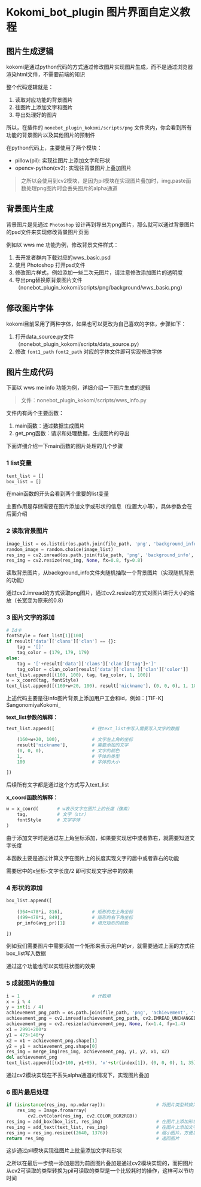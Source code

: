 # Kokomi_bot_plugin 图片界面自定义教程

## 图片生成逻辑

kokomi是通过python代码的方式通过修改图片实现图片生成，而不是通过浏览器渲染html文件，不需要前端的知识

整个代码逻辑就是：
1. 读取对应功能的背景图片
2. 往图片上添加文字和图片
3. 导出处理好的图片

所以，在插件的 `nonebot_plugin_kokomi/scripts/png` 文件夹内，你会看到所有功能的背景图片以及其他图片的预制件

在python代码上，主要使用了两个模块：

- pillow(pil): 实现往图片上添加文字和形状
- opencv-python(cv2): 实现往背景图片上叠加图片

> 之所以会使用到cv2模块，是因为pil模块在实现图片叠加时，img.paste函数处理png图片时会丢失图片的alpha通道

## 背景图片生成

背景图片是先通过 `Photoshop` 设计再到导出为png图片，那么就可以通过背景图片的psd文件来实现修改背景图片页面

例如以 wws me 功能为例，修改背景文件样式：
1. 去开发者群内下载对应的wws_basic.psd
2. 使用 Photoshop 打开psd文件
3. 修改图片样式，例如添加一些二次元图片，请注意修改添加图片的透明度
4. 导出png替换原背景图片文件（nonebot_plugin_kokomi/scripts/png/background/wws_basic.png）

## 修改图片字体

kokomi目前采用了两种字体，如果也可以更改为自己喜欢的字体，步骤如下：
1. 打开data_source.py文件（nonebot_plugin_kokomi/scripts/data_source.py）
2. 修改 `font1_path` `font2_path` 对应的字体文件即可实现修改字体

## 图片生成代码

下面以 wws me info 功能为例，详细介绍一下图片生成的逻辑

> 文件：nonebot_plugin_kokomi/scripts/wws_info.py

文件内有两个主要函数：

1. main函数：通过数据生成图片
2. get_png函数：请求和处理数据，生成图片的导出

下面详细介绍一下main函数的图片处理的几个步骤
### 1 list变量
```python
text_list = []
box_list = []
```
在main函数的开头会看到两个重要的list变量

主要作用是存储需要在图片添加文字或形状的信息（位置大小等），具体参数会在后面介绍

### 2 读取背景图片
```python
image_list = os.listdir(os.path.join(file_path, 'png', 'background_info'))
random_image = random.choice(image_list)
res_img = cv2.imread(os.path.join(file_path, 'png', 'background_info', random_image), cv2.IMREAD_UNCHANGED)
res_img = cv2.resize(res_img, None, fx=0.8, fy=0.8)
```
读取背景图片，从background_info文件夹随机抽取一个背景图片（实现随机背景的功能）

通过cv2.imread的方式读取png图片，通过cv2.resize的方式对图片进行大小的缩放（长宽变为原来的0.8）

### 3 图片文字的添加

```python
# Id卡
fontStyle = font_list[1][100]                                                   # 文字字体
if result['data']['clans']['clan'] == {}:                                       # 用户未加入工会的tag
    tag = '[]'
    tag_color = (179, 179, 179)
else:                                                                           # 用户未加入工会的tag
    tag = '['+result['data']['clans']['clan']['tag']+']'
    tag_color = clan_color[result['data']['clans']['clan']['color']]
text_list.append([(160, 100), tag, tag_color, 1, 100])                          # 在图片上添加用户工会的tag
w = x_coord(tag, fontStyle)                                                     # 获取tag文字的长度
text_list.append([(160+w+20, 100), result['nickname'], (0, 0, 0), 1, 100])      # 在tag文字后添加用户的id
```
上述代码主要是往info图片背景上添加用户工会和id，例如：[TIF-K] SangonomiyaKokomi_

**text_list参数的解释：**
```python
text_list.append([              # 往text_list中写入需要写入文字的数据

    (160+w+20, 100),            # 文字左上角的坐标
    result['nickname'],         # 需要添加的文字
    (0, 0, 0),                  # 文字的颜色
    1,                          # 字体的类型
    100                         # 字体的大小

])
```
后续所有文字都是通过这个方式写入text_list

**x_coord函数的解释：**
```python
w = x_coord(       # w表示文字在图片上的长度（像素）
    tag,           # 文字（str）
    fontStyle      # 文字字体
)  
```
由于添加文字时是通过左上角坐标添加，如果要实现居中或者靠右，就需要知道文字长度

本函数主要是通过计算文字在图片上的长度实现文字的居中或者靠右的功能

需要居中的x坐标-文字长度/2 即可实现文字居中的效果

### 4 形状的添加

```python
box_list.append([
    
    (364+478*i, 816),           # 矩形的左上角坐标
    (499+478*i, 849),           # 矩形的右下角坐标
    pr_info(avg_pr)[1]          # 填充矩形的颜色

])
```

例如我们需要图片中需要添加一个矩形来表示用户的pr，就需要通过上面的方式往box_list写入数据

通过这个功能也可以实现柱状图的效果

### 5 成就图片的叠加

```python
i = 1                           # 计数用
x = i % 4
y = int(i / 4)
achievement_png_path = os.path.join(file_path, 'png', 'achievement', '{}.png'.format(index[0]))  # 成就图片的路径
achievement_png = cv2.imread(achievement_png_path, cv2.IMREAD_UNCHANGED)                         # 读取图片
achievement_png = cv2.resize(achievement_png, None, fx=1.4, fy=1.4)                              # 图片大小resize
x1 = 2991+200*x                                                                 # 叠加图片的左上角x坐标
y1 = 473+140*y                                                                  # 叠加图片的左上角y坐标
x2 = x1 + achievement_png.shape[1]
y2 = y1 + achievement_png.shape[0]
res_img = merge_img(res_img, achievement_png, y1, y2, x1, x2)                   # 将成就图片叠加到背景图片上
del achievement_png                                                             # 释放资源
text_list.append([(x1+100, y1+85), 'x'+str(index[1]), (0, 0, 0), 1, 35])        # 添加成就数量的文字
```
通过cv2模块实现在不丢失alpha通道的情况下，实现图片叠加


### 6 图片最后处理

```python
if (isinstance(res_img, np.ndarray)):                   # 将图片类型转换为pil能处理的mat类型
    res_img = Image.fromarray(
        cv2.cvtColor(res_img, cv2.COLOR_BGR2RGB))
res_img = add_box(box_list, res_img)                    # 在图片上添加形状
res_img = add_text(text_list, res_img)                  # 在图片上添加文字
res_img = res_img.resize((2640, 1376))                  # 缩小图片，方便发送
return res_img                                          # 返回图片
```

这步通过pil模块实现往图片上批量添加文字和形状

之所以在最后一步统一添加是因为前面图片叠加是通过cv2模块实现的，而把图片从cv2可读取的类型转换为pil可读取的类型是一个比较耗时的操作，这样可以节约时间

